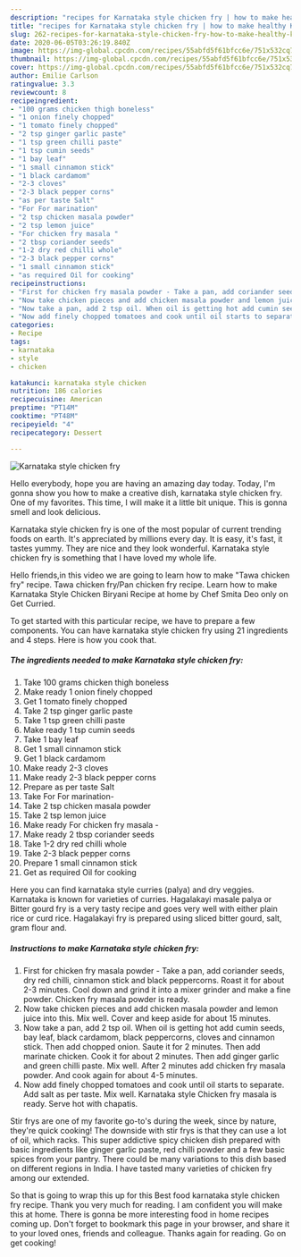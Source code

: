```yaml
---
description: "recipes for Karnataka style chicken fry | how to make healthy Karnataka style chicken fry"
title: "recipes for Karnataka style chicken fry | how to make healthy Karnataka style chicken fry"
slug: 262-recipes-for-karnataka-style-chicken-fry-how-to-make-healthy-karnataka-style-chicken-fry
date: 2020-06-05T03:26:19.840Z
image: https://img-global.cpcdn.com/recipes/55abfd5f61bfcc6e/751x532cq70/karnataka-style-chicken-fry-recipe-main-photo.jpg
thumbnail: https://img-global.cpcdn.com/recipes/55abfd5f61bfcc6e/751x532cq70/karnataka-style-chicken-fry-recipe-main-photo.jpg
cover: https://img-global.cpcdn.com/recipes/55abfd5f61bfcc6e/751x532cq70/karnataka-style-chicken-fry-recipe-main-photo.jpg
author: Emilie Carlson
ratingvalue: 3.3
reviewcount: 8
recipeingredient:
- "100 grams chicken thigh boneless"
- "1 onion finely chopped"
- "1 tomato finely chopped"
- "2 tsp ginger garlic paste"
- "1 tsp green chilli paste"
- "1 tsp cumin seeds"
- "1 bay leaf"
- "1 small cinnamon stick"
- "1 black cardamom"
- "2-3 cloves"
- "2-3 black pepper corns"
- "as per taste Salt"
- "For For marination"
- "2 tsp chicken masala powder"
- "2 tsp lemon juice"
- "For chicken fry masala "
- "2 tbsp coriander seeds"
- "1-2 dry red chilli whole"
- "2-3 black pepper corns"
- "1 small cinnamon stick"
- "as required Oil for cooking"
recipeinstructions:
- "First for chicken fry masala powder - Take a pan, add coriander seeds, dry red chilli, cinnamon stick and black peppercorns. Roast it for about 2-3 minutes. Cool down and grind it into a mixer grinder and make a fine powder. Chicken fry masala powder is ready."
- "Now take chicken pieces and add chicken masala powder and lemon juice into this. Mix well. Cover and keep aside for about 15 minutes."
- "Now take a pan, add 2 tsp oil. When oil is getting hot add cumin seeds, bay leaf, black cardamom, black peppercorns, cloves and cinnamon stick. Then add chopped onion. Saute it for 2 minutes. Then add marinate chicken. Cook it for about 2 minutes. Then add ginger garlic and green chilli paste. Mix well. After 2 minutes add chicken fry masala powder. And cook again for about 4-5 minutes."
- "Now add finely chopped tomatoes and cook until oil starts to separate. Add salt as per taste. Mix well. Karnataka style Chicken fry masala is ready. Serve hot with chapatis."
categories:
- Recipe
tags:
- karnataka
- style
- chicken

katakunci: karnataka style chicken 
nutrition: 186 calories
recipecuisine: American
preptime: "PT14M"
cooktime: "PT48M"
recipeyield: "4"
recipecategory: Dessert

---
```



![Karnataka style chicken fry](https://img-global.cpcdn.com/recipes/55abfd5f61bfcc6e/751x532cq70/karnataka-style-chicken-fry-recipe-main-photo.jpg)

Hello everybody, hope you are having an amazing day today. Today, I'm gonna show you how to make a creative dish, karnataka style chicken fry. One of my favorites. This time, I will make it a little bit unique. This is gonna smell and look delicious.

Karnataka style chicken fry is one of the most popular of current trending foods on earth. It's appreciated by millions every day. It is easy, it's fast, it tastes yummy. They are nice and they look wonderful. Karnataka style chicken fry is something that I have loved my whole life.

Hello friends,in this video we are going to learn how to make &#34;Tawa chicken fry&#34; recipe. Tawa chicken fry/Pan chicken fry recipe. Learn how to make Karnataka Style Chicken Biryani Recipe at home by Chef Smita Deo only on Get Curried.


To get started with this particular recipe, we have to prepare a few components. You can have karnataka style chicken fry using 21 ingredients and 4 steps. Here is how you cook that.

<!--inarticleads1-->

##### The ingredients needed to make Karnataka style chicken fry:

1. Take 100 grams chicken thigh boneless
1. Make ready 1 onion finely chopped
1. Get 1 tomato finely chopped
1. Take 2 tsp ginger garlic paste
1. Take 1 tsp green chilli paste
1. Make ready 1 tsp cumin seeds
1. Take 1 bay leaf
1. Get 1 small cinnamon stick
1. Get 1 black cardamom
1. Make ready 2-3 cloves
1. Make ready 2-3 black pepper corns
1. Prepare as per taste Salt
1. Take For For marination-
1. Take 2 tsp chicken masala powder
1. Take 2 tsp lemon juice
1. Make ready For chicken fry masala -
1. Make ready 2 tbsp coriander seeds
1. Take 1-2 dry red chilli whole
1. Take 2-3 black pepper corns
1. Prepare 1 small cinnamon stick
1. Get as required Oil for cooking


Here you can find karnataka style curries (palya) and dry veggies. Karnataka is known for varieties of curries. Hagalakayi masale palya or Bitter gourd fry is a very tasty recipe and goes very well with either plain rice or curd rice. Hagalakayi fry is prepared using sliced bitter gourd, salt, gram flour and. 

<!--inarticleads2-->

##### Instructions to make Karnataka style chicken fry:

1. First for chicken fry masala powder - Take a pan, add coriander seeds, dry red chilli, cinnamon stick and black peppercorns. Roast it for about 2-3 minutes. Cool down and grind it into a mixer grinder and make a fine powder. Chicken fry masala powder is ready.
1. Now take chicken pieces and add chicken masala powder and lemon juice into this. Mix well. Cover and keep aside for about 15 minutes.
1. Now take a pan, add 2 tsp oil. When oil is getting hot add cumin seeds, bay leaf, black cardamom, black peppercorns, cloves and cinnamon stick. Then add chopped onion. Saute it for 2 minutes. Then add marinate chicken. Cook it for about 2 minutes. Then add ginger garlic and green chilli paste. Mix well. After 2 minutes add chicken fry masala powder. And cook again for about 4-5 minutes.
1. Now add finely chopped tomatoes and cook until oil starts to separate. Add salt as per taste. Mix well. Karnataka style Chicken fry masala is ready. Serve hot with chapatis.


Stir frys are one of my favorite go-to&#39;s during the week, since by nature, they&#39;re quick cooking! The downside with stir frys is that they can use a lot of oil, which racks. This super addictive spicy chicken dish prepared with basic ingredients like ginger garlic paste, red chilli powder and a few basic spices from your pantry. There could be many variations to this dish based on different regions in India. I have tasted many varieties of chicken fry among our extended. 

So that is going to wrap this up for this Best food karnataka style chicken fry recipe. Thank you very much for reading. I am confident you will make this at home. There is gonna be more interesting food in home recipes coming up. Don't forget to bookmark this page in your browser, and share it to your loved ones, friends and colleague. Thanks again for reading. Go on get cooking!
